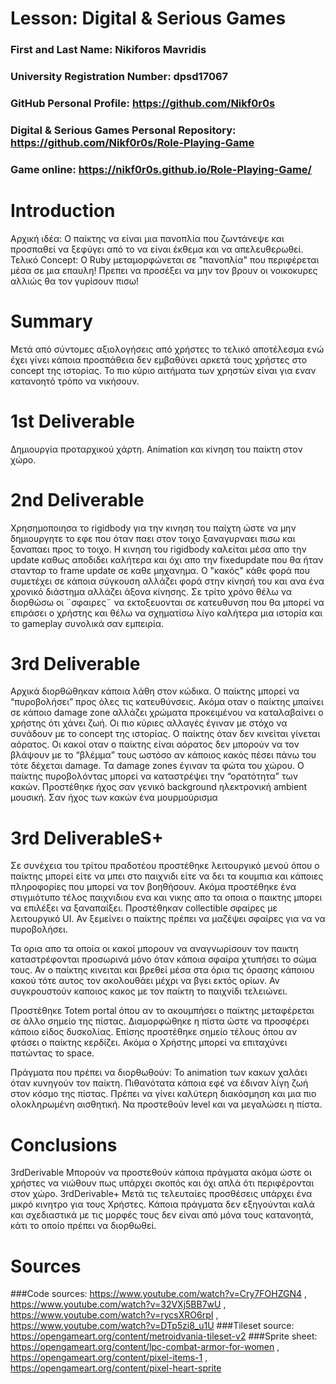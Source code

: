 # Lesson: Digital & Serious Games

### First and Last Name: Nikiforos Mavridis
### University Registration Number: dpsd17067
### GitHub Personal Profile: https://github.com/Nikf0r0s
### Digital & Serious Games Personal Repository: https://github.com/Nikf0r0s/Role-Playing-Game
### Game online: https://nikf0r0s.github.io/Role-Playing-Game/ 

# Introduction
Αρχική ιδέα: Ο παίκτης να είναι μια πανοπλία που ζωντάνεψε και προσπαθεί να ξεφύγει από
το να είναι έκθεμα και να απελευθερωθεί.
Τελικό Concept: Ο Ruby μεταμορφώνεται σε "πανοπλία" που περιφέρεται μέσα σε μια
επαυλη! Πρεπει να προσέξει να μην τον βρουν οι νοικοκυρες αλλιώς θα τον γυρίσουν πισω!

# Summary
Μετά από σύντομες αξιολογήσεις από χρήστες το τελικό αποτέλεσμα ενώ έχει γίνει κάποια
προσπάθεια δεν εμβαθύνει αρκετά τους χρήστες στο concept της ιστορίας. Το πιο κύριο
αιτήματα των χρηστών είναι για εναν κατανοητό τρόπο να νικήσουν.


# 1st Deliverable
Δημιουργία προταρχικού χάρτη. Animation και κίνηση του παίκτη στον χώρο.

# 2nd Deliverable
Χρησημοποιησα το rigidbody για την κινηση του παίχτη ώστε να μην δημιουργητε το εφε που όταν παει στον τοιχο ξαναγυρναει πισω και ξαναπαει προς το τοιχο.
Η κινηση του rigidbody καλείται μέσα απο την update καθως αποδιδει καλήτερα και όχι απο την fixedupdate που θα ήταν στανταρ το frame update σε καθε μηχανημα.
Ο "κακός" κάθε φορά που συμετέχει σε κάποια σύγκουση αλλάζει φορά στην κίνησή του και ανα ένα χρονικό διάστημα αλλάζει άξονα κίνησης.
Σε τρίτο χρόνο θέλω να διορθώσω οι ¨σφαιρες¨ να εκτοξευονται σε κατευθυνση που θα μπορεί να επιράσει ο χρήστης και θέλω να σχηματίσω λίγο καλήτερα μια ιστορία και το gameplay συνολικά σαν εμπειρία.

# 3rd Deliverable 
Αρχικά διορθώθηκαν κάποια λάθη στον κώδικα. Ο παίκτης μπορεί να “πυροβολήσει” προς
όλες τις κατευθύνσεις. Ακόμα οταν ο παίκτης μπαίνει σε κάποιο damage zone αλλάζει
χρώματα προκειμένου να καταλαβαίνει ο χρήστης ότι χάνει ζωή.
Οι πιο κύριες αλλαγές έγιναν με στόχο να συνάδουν με το concept της ιστορίας. Ο παίκτης
όταν δεν κινείται γίνεται αόρατος. Οι κακοί οταν ο παίκτης είναι αόρατος δεν μπορούν να τον
βλάψουν με το “βλέμμα” τους ωστόσο αν κάποιος κακός πέσει πάνω του τότε δέχεται
damage. Τα damage zones έγιναν τα φώτα του χώρου. Ο παίκτης πυροβολόντας μπορεί να
καταστρέψει την “ορατότητα” των κακών.
Προστέθηκε ήχος σαν γενικό background ηλεκτρονική ambient μουσική. Σαν ήχος των
κακών ένα μουρμούρισμα


# 3rd DeliverableS+
Σε συνέχεια του τρίτου πραδοτέου προστέθηκε λειτουργικό μενού όπου ο παίκτης μπορεί είτε να μπει στο παιχνιδι είτε να δει τα κουμπια και κάποιες πληροφορίες που μπορεί να τον βοηθήσουν. Ακόμα προστέθηκε ένα στιγμιότυπο τέλος παιχνιδιου ενα και νικης απο τα οποια ο παικτης μπορει να επιλέξει να ξαναπαίξει. Προστέθηκαν collectible σφαίρες με λειτουργικό UI. Αν ξεμείνει ο παίκτης πρέπει να μαζέψει σφαίρες για να να πυροβολήσει.

Τα ορια απο τα οποία οι κακοί μπορουν να αναγνωρίσουν τον παικτη καταστρέφονται προσωρινά μόνο όταν κάποια σφαίρα χτυπήσει το σώμα τους. Αν ο παίκτης κινειται και βρεθεί μέσα στα όρια τις όρασης κάποιου κακού τότε αυτος τον ακολουθάει μέχρι να βγει εκτός ορίων. Αν συγκρουστούν καποιος κακος με τον παίκτη το παιχνίδι τελειώνει.

Προστέθηκε Totem portal όπου αν το ακουμπήσει ο παίκτης μεταφέρεται σε άλλο σημείο της πίστας. Διαμορφώθηκε η πίστα ώστε να προσφέρει κάποιο είδος δυσκολίας. Επίσης προστέθηκε σημείο τέλους όπου αν φτάσει ο παίκτης κερδίζει. Ακόμα ο Χρήστης μπορεί να επιταχύνει πατώντας το space. 


Πράγματα που πρέπει να διορθωθούν: Το animation των κακων χαλάει όταν κυνηγούν τον παίκτη. Πιθανότατα κάποια εφέ να έδιναν λίγη ζωή στον κόσμο της πίστας. Πρέπει να γίνει καλύτερη διακόσμηση και μια πιο ολοκληρωμένη αισθητική. Να προστεθούν level και να μεγαλώσει η πίστα. 




# Conclusions
3rdDerivable
Μπορούν να προστεθούν κάποια πράγματα ακόμα ώστε οι χρήστες να νιώθουν πως υπάρχει σκοπός και όχι απλά ότι περιφέρονται στον χώρο.
3rdDerivable+
Μετά τις τελευταίες προσθέσεις υπάρχει ένα μικρό κινητρο για τους Χρήστες. Κάποια πράγματα δεν εξηγούνται καλά και σχεδιαστικά με τις μορφές τους δεν είναι από μόνα τους κατανοητά, κάτι το οποίο πρέπει να διορθωθεί. 


# Sources
###Code sources: https://www.youtube.com/watch?v=Cry7FOHZGN4 , https://www.youtube.com/watch?v=32VXj5BB7wU , https://www.youtube.com/watch?v=rycsXRO6rpI , https://www.youtube.com/watch?v=DTp5zi8_u1U
###Tileset source: https://opengameart.org/content/metroidvania-tileset-v2 
###Sprite sheet: https://opengameart.org/content/lpc-combat-armor-for-women , https://opengameart.org/content/pixel-items-1 , https://opengameart.org/content/pixel-heart-sprite

